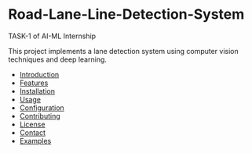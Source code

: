 # Road-Lane-Line-Detection-System
TASK-1 of AI-ML Internship

This project implements a lane detection system using computer vision techniques and deep learning.


- [Introduction](#introduction)
- [Features](#features)
- [Installation](#installation)
- [Usage](#usage)
- [Configuration](#configuration)
- [Contributing](#contributing)
- [License](#license)
- [Contact](#contact)
- [Examples](#examples)
